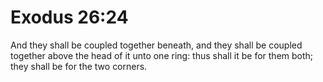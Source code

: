 # Exodus 26:24

And they shall be coupled together beneath, and they shall be coupled together above the head of it unto one ring: thus shall it be for them both; they shall be for the two corners.